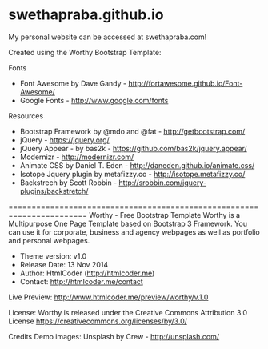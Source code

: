 # swethapraba.github.io
My personal website can be accessed at swethapraba.com!

Created using the Worthy Bootstrap Template:

Fonts
- Font Awesome by Dave Gandy - http://fortawesome.github.io/Font-Awesome/
- Google Fonts - http://www.google.com/fonts

Resources
- Bootstrap Framework by @mdo and @fat - http://getbootstrap.com/
- jQuery - https://jquery.org/
- jQuery Appear - by bas2k - https://github.com/bas2k/jquery.appear/
- Modernizr - http://modernizr.com/
- Animate CSS by Daniel T. Eden - http://daneden.github.io/animate.css/
- Isotope Jquery plugin by metafizzy.co - http://isotope.metafizzy.co/
- Backstrech by Scott Robbin - http://srobbin.com/jquery-plugins/backstretch/

=======================================================================
Worthy - Free Bootstrap Template
Worthy is a Multipurpose One Page Template based on Bootstrap 3 Framework. 
You can use it for corporate, business and agency webpages as well as 
portfolio and personal webpages.
- Theme version: v1.0
- Release Date: 13 Nov 2014
- Author: HtmlCoder (http://htmlcoder.me)
- Contact: http://htmlcoder.me/contact

Live Preview: http://www.htmlcoder.me/preview/worthy/v.1.0

License: Worthy is released under the Creative Commons Attribution 3.0 License
https://creativecommons.org/licenses/by/3.0/

Credits
Demo images: Unsplash by Crew - http://unsplash.com/
